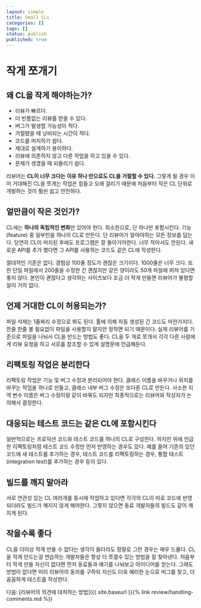 ```yaml
---
layout: simple
title: Small CLs
categories: []
tags: []
status: publish
published: true
---
```


# 작게 쪼개기

## 왜 CL을 작게 해야하는가?
- 리뷰가 빠르다.
- 더 빈틈없는 리뷰를 받을 수 있다.
- 버그가 발생할 가능성이 적다.
- 거절됐을 때 낭비되는 시간이 적다.
- 코드를 머지하기 쉽다.
- 제대로 설계하기 용이하다.
- 리뷰에 의존하지 않고 다른 작업을 하고 있을 수 있다.
- 문제가 생겼을 때 되돌리기 쉽다.

리뷰어는 **CL이 너무 크다는 이유 하나 만으로도 CL을 거절할 수 있다.** 그렇게 될 경우 이미 거대해진 CL을 쪼개는 작업은 힘들고 오래 걸리기 때문에 처음부터 작은 CL 단위로 개발하는 것이 훨씬 쉽고 안전하다.

## 얼만큼이 작은 것인가?
CL에는 **하나의 독립적인 변화**만 있어야 한다. 최소한으로, 단 하나만 포함시킨다. 기능(feature) 중 일부만을 하나의 CL로 만든다. 단 리뷰어가 알아야하는 모든 정보를 담는다. 당연히 CL이 머지된 후에도 프로그램은 잘 돌아가야한다. 너무 작아서도 안된다. 새로운 API를 추가 했다면 그 API를 사용하는 코드도 같은 CL에 작성한다. 

절대적인 기준은 없다. 경험상 100줄 정도가 괜찮은 크기이다. 1000줄은 너무 크다. 또한 단일 파일에서 200줄을 수정한 건 괜찮지만 같은 양이라도 50개 파일에 퍼져 있다면 좋지 않다. 본인이 괜찮다고 생각하는 사이즈보다 조금 더 작게 만들면 리뷰어가 불평할 일이 거의 없다.

## 언제 거대한 CL이 허용되는가?
파일 삭제는 1줄짜리 수정으로 봐도 된다. 툴에 의해 자동 생성된 긴 코드도 마찬가지다. 한줄 한줄 볼 필요없이 파일을 사용할지 말지만 정하면 되기 때문이다. 실제 리뷰어를 기준으로 파일을 나눠서 CL을 만드는 방법도 좋다. CL을 두 개로 쪼개서 각각 다른 사람에게 리뷰 요청을 하고 서로를 참조할 수 있게 설명문에 언급해둔다. 

## 리팩토링 작업은 분리한다
리팩토링 작업은 기능 및 버그 수정과 분리되어야 한다. 클래스 이름을 바꾸거나 위치를 바꾸는 작업을 하나로 만들고, 클래스 내부 버그 수정은 또다른 CL로 만든다. 사소한 지역 변수 이름은 버그 수정이랑 같이 바꿔도 되지만 최종적으로는 리뷰어와 작성자가 논의해서 결정한다.

## 대응되는 테스트 코드는 같은 CL에 포함시킨다
일반적으로는 프로덕션 코드와 테스트 코드를 하나의 CL로 구성한다. 하지만 위에 언급한 리팩토링처럼 테스트 코드 수정만 먼저 반영하는 경우도 있다. 예를 들어 기존의 있던 코드에 새 테스트를 추가하는 경우, 테스트 코드를 리팩토링하는 경우, 통합 테스트(integration test)를 추가하는 경우 등이 있다.

## 빌드를 깨지 말아라
서로 연관성 있는 CL 여러개를 동시에 작업하고 있다면 각각의 CL이 따로 코드에 반영되더라도 빌드가 깨지지 않게 해야한다. 그렇지 않으면 동료 개발자들의 빌드도 같이 깨지게 된다. 

## 작을수록 좋다
CL을 더이상 작게 만들 수 없다는 생각이 들더라도 정말로 그런 경우는 매우 드물다. CL을 작게 만드는걸 연습하는 개발자들은 항상 더 쪼갤수 있는 방법을 잘 찾아낸다. 처음부터 작게 만들 자신이 없다면 먼저 동료들과 얘기를 나눠보고 아이디어를 얻는다. 그래도 방법이 없다면 미리 리뷰어의 동의를 구하되 자신도 더욱 예리한 눈으로 버그를 찾고, 더 꼼꼼하게 테스트를 작성한다.

다음: [리뷰어의 의견에 대처하는 방법]({{ site.baseurl }}{% link review/handling-comments.md %})
